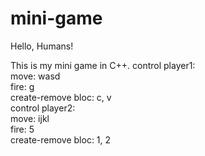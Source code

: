 # mini-game

Hello, Humans!

This is my mini game in C++.
<a>
control player1: <br>
      <tab>move: wasd <br>
      fire: g <br>
      create-remove bloc: c, v <br>
control player2: <br>
      move: ijkl <br>
      fire: 5 <br>
      create-remove bloc: 1, 2 <br>
<a>
